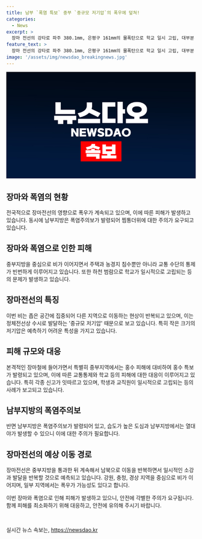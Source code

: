 ```yaml
---
title: 남부 `폭염 특보` 중부 `중규모 저기압`의 폭우에 덮쳐!
categories:
  - News
excerpt: >
  장마 전선의 강타로 파주 380.1mm, 은평구 161mm의 물폭탄으로 학교 일시 고립, 대부분 지역에 장마 계속될 전망. 남부는 폭염주의보로 찜통더위 주의 요청. 당진시 등 학교와 지하차도 침수피해 발생, 도로·철도 통제로 교통불편 심화, 각종 신고도 잇따라.
feature_text: >
  장마 전선의 강타로 파주 380.1mm, 은평구 161mm의 물폭탄으로 학교 일시 고립, 대부분 지역에 장마 계속될 전망. 남부는 폭염주의보로 찜통더위 주의 요청. 당진시 등 학교와 지하차도 침수피해 발생, 도로·철도 통제로 교통불편 심화, 각종 신고도 잇따라.
image: '/assets/img/newsdao_breakingnews.jpg'
---
```


<p><img src="/assets/img/newsdao_breakingnews.jpg" alt="cryptoinkorea 속보" /></p>

<h2 data-ke-size="size26">장마와 폭염의 현황</h2>

<p>전국적으로 장마전선의 영향으로 폭우가 계속되고 있으며, 이에 따른 피해가 발생하고 있습니다. 동시에 남부지방은 폭염주의보가 발령되어 찜통더위에 대한 주의가 요구되고 있습니다.</p>

<h2 data-ke-size="size26">장마와 폭염으로 인한 피해</h2>

<p>중부지방을 중심으로 비가 이어지면서 주택과 농경지 침수뿐만 아니라 교통 수단의 통제가 빈번하게 이루어지고 있습니다. 또한 하천 범람으로 학교가 일시적으로 고립되는 등의 문제가 발생하고 있습니다.</p>

<h2 data-ke-size="size26">장마전선의 특징</h2>

<p>이번 비는 좁은 공간에 집중되어 다른 지역으로 이동하는 현상이 반복되고 있으며, 이는 정체전선상 수시로 발달하는 '중규모 저기압' 때문으로 보고 있습니다. 특히 작은 크기의 저기압은 예측하기 어려운 특성을 가지고 있습니다.</p>

<h2 data-ke-size="size26">피해 규모와 대응</h2>

<p>본격적인 장마철에 들어가면서 특별히 중부지역에서는 홍수 피해에 대비하여 홍수 특보가 발령되고 있으며, 이에 따른 교통통제와 학교 등의 피해에 대한 대응이 이루어지고 있습니다. 특히 각종 신고가 잇따르고 있으며, 학생과 교직원이 일시적으로 고립되는 등의 사례가 보고되고 있습니다.</p>

<h2 data-ke-size="size26">남부지방의 폭염주의보</h2>

<p>반면 남부지방은 폭염주의보가 발령되어 있고, 습도가 높은 도심과 남부지방에서는 열대야가 발생할 수 있으니 이에 대한 주의가 필요합니다.</p>

<h2 data-ke-size="size26">장마전선의 예상 이동 경로</h2>

<p>장마전선은 중부지방을 통과한 뒤 계속해서 남북으로 이동을 반복하면서 일시적인 소강과 발달을 반복할 것으로 예측되고 있습니다. 강원, 충청, 경상 지역을 중심으로 비가 이어지며, 일부 지역에서는 폭우가 가능성도 있다고 합니다.</p>

<p>이번 장마와 폭염으로 인해 피해가 발생하고 있으니, 안전에 각별한 주의가 요구됩니다. 함께 피해를 최소화하기 위해 대응하고, 안전에 유의해 주시기 바랍니다. </p>

<p data-ke-size="size16">&nbsp;</p>
실시간 뉴스 속보는, <a href="https://newsdao.kr" rel="dofollow">https://newsdao.kr</a>


